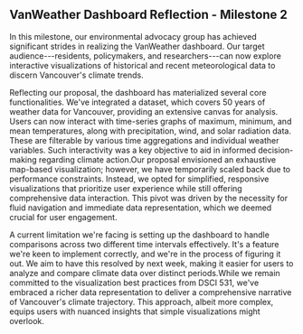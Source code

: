## **VanWeather Dashboard Reflection - Milestone 2**

In this milestone, our environmental advocacy group has achieved significant strides in realizing the VanWeather dashboard. Our target audience---residents, policymakers, and researchers---can now explore interactive visualizations of historical and recent meteorological data to discern Vancouver's climate trends.

Reflecting our proposal, the dashboard has materialized several core functionalities. We've integrated a dataset, which covers 50 years of weather data for Vancouver, providing an extensive canvas for analysis. Users can now interact with time-series graphs of maximum, minimum, and mean temperatures, along with precipitation, wind, and solar radiation data. These are filterable by various time aggregations and individual weather variables. Such interactivity was a key objective to aid in informed decision-making regarding climate action.Our proposal envisioned an exhaustive map-based visualization; however, we have temporarily scaled back due to performance constraints. Instead, we opted for simplified, responsive visualizations that prioritize user experience while still offering comprehensive data interaction. This pivot was driven by the necessity for fluid navigation and immediate data representation, which we deemed crucial for user engagement.

A current limitation we're facing is setting up the dashboard to handle comparisons across two different time intervals effectively. It's a feature we're keen to implement correctly, and we're in the process of figuring it out. We aim to have this resolved by next week, making it easier for users to analyze and compare climate data over distinct periods.While we remain committed to the visualization best practices from DSCI 531, we've embraced a richer data representation to deliver a comprehensive narrative of Vancouver's climate trajectory. This approach, albeit more complex, equips users with nuanced insights that simple visualizations might overlook.
